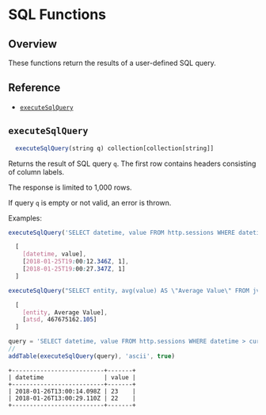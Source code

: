 # SQL Functions

## Overview

These functions return the results of a user-defined SQL query.

## Reference

* [`executeSqlQuery`](#executesqlquery)

## `executeSqlQuery`

```javascript
  executeSqlQuery(string q) collection[collection[string]]
```

Returns the result of SQL query `q`. The first row contains headers consisting of column labels.

The response is limited to 1,000 rows.

If query `q` is empty or not valid, an error is thrown.

Examples:

```javascript
executeSqlQuery('SELECT datetime, value FROM http.sessions WHERE datetime > current_hour LIMIT 2')
```

```css
  [
    [datetime, value],
    [2018-01-25T19:00:12.346Z, 1],
    [2018-01-25T19:00:27.347Z, 1]
  ]
```

```javascript
executeSqlQuery("SELECT entity, avg(value) AS \"Average Value\" FROM jvm_memory_used WHERE datetime > current_hour GROUP BY entity")
```

```css
  [
    [entity, Average Value],
    [atsd, 467675162.105]
  ]
```

```javascript
query = 'SELECT datetime, value FROM http.sessions WHERE datetime > current_hour LIMIT 2'
//
addTable(executeSqlQuery(query), 'ascii', true)
```

```ls
+--------------------------+-------+
| datetime                 | value |
+--------------------------+-------+
| 2018-01-26T13:00:14.098Z | 23    |
| 2018-01-26T13:00:29.110Z | 22    |
+--------------------------+-------+
```
